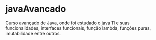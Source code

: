 # javaAvancado
Curso avançado de Java, onde foi estudado o java 11  e suas funcionalidades, interfaces funcionais, função lambda, funções puras, imutabilidade  entre outros.
